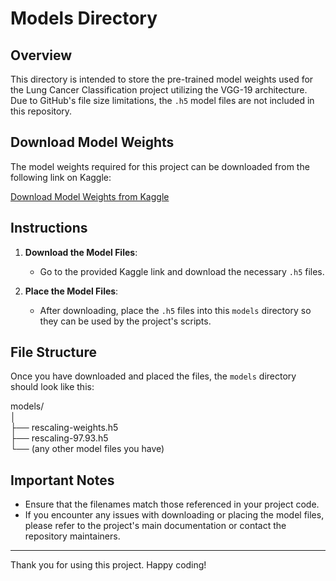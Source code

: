 # Models Directory

## Overview

This directory is intended to store the pre-trained model weights used for the Lung Cancer Classification project utilizing the VGG-19 architecture. Due to GitHub's file size limitations, the `.h5` model files are not included in this repository.

## Download Model Weights

The model weights required for this project can be downloaded from the following link on Kaggle:

[Download Model Weights from Kaggle](https://www.kaggle.com/datasets/jp1708/model-weights/data)

## Instructions

1. **Download the Model Files**:
   - Go to the provided Kaggle link and download the necessary `.h5` files.

2. **Place the Model Files**:
   - After downloading, place the `.h5` files into this `models` directory so they can be used by the project's scripts.

## File Structure

Once you have downloaded and placed the files, the `models` directory should look like this:

models/  
│  
├── rescaling-weights.h5  
├── rescaling-97.93.h5  
└── (any other model files you have)  


## Important Notes

- Ensure that the filenames match those referenced in your project code.
- If you encounter any issues with downloading or placing the model files, please refer to the project's main documentation or contact the repository maintainers.


---

Thank you for using this project. Happy coding!
